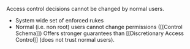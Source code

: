 Access control decisions cannot be changed by normal users.
- System wide set of enforced rukes
- Normal (i.e. non root) users cannot change permissions ([[Control Schema]])
Offers stronger guarantees than [[Discretionary Access Control]] (does not trust normal users).


